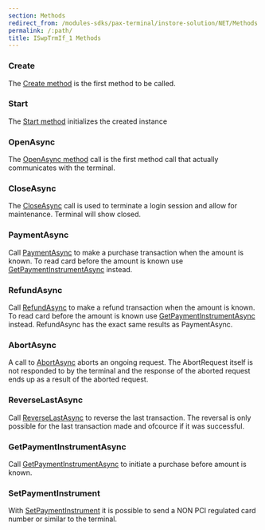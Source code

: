 ```yaml
---
section: Methods
redirect_from: /modules-sdks/pax-terminal/instore-solution/NET/Methods
permalink: /:path/
title: ISwpTrmIf_1 Methods
---
```

### Create

The [Create method][create-method] is the first method to be called.

### Start

The [Start method][start-method] initializes the created instance

### OpenAsync

The [OpenAsync method][openasync] call is the first method call that actually communicates with the terminal.

### CloseAsync

The [CloseAsync][closeasync] call is used to terminate a login session and allow for maintenance. Terminal will show closed.

### PaymentAsync

Call [PaymentAsync][paymentasync] to make a purchase transaction when the amount is known. To read card before the amount is known use [GetPaymentInstrumentAsync][getpaymentinstrumentasync] instead.

### RefundAsync

Call [RefundAsync][refundasync] to make a refund transaction when the amount is known. To read card before the amount is known use [GetPaymentInstrumentAsync][getpaymentinstrumentasync] instead. RefundAsync has the exact same results as PaymentAsync.

### AbortAsync

A call to [AbortAsync][abortasync] aborts an ongoing request. The AbortRequest itself is not responded to by the terminal and the response of the aborted request ends up as a result of the aborted request.

### ReverseLastAsync

Call [ReverseLastAsync][reverselastasync] to reverse the last transaction. The reversal is only possible for the last transaction made and ofcource if it was successful.

### GetPaymentInstrumentAsync

Call [GetPaymentInstrumentAsync][getpaymentinstrumentasync] to initiate a purchase before amount is known.

### SetPaymentInstrument

With [SetPaymentInstrument][setpaymentinstrument] it is possible to send a NON PCI regulated card number or similar to the terminal.

[create-method]: ./create
[start-method]: ./start
[openasync]: ./openasync
[paymentasync]: paymentasync
[getpaymentinstrumentasync]: ./getpaymentinstrumentasync
[abortasync]: ./abortasync
[refundasync]: ./refundasync
[closeasync]: ./closeasync
[setpaymentinstrument]: ./setpaymentinstrument
[reverselastasync]: ./reverselastasync

